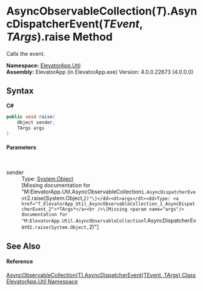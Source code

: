 # AsyncObservableCollection(*T*).AsyncDispatcherEvent(*TEvent*, *TArgs*).raise Method 
 

Calls the event.

**Namespace:**&nbsp;<a href="N_ElevatorApp_Util">ElevatorApp.Util</a><br />**Assembly:**&nbsp;ElevatorApp (in ElevatorApp.exe) Version: 4.0.0.22673 (4.0.0.0)

## Syntax

**C#**<br />
``` C#
public void raise(
	Object sender,
	TArgs args
)
```


#### Parameters
&nbsp;<dl><dt>sender</dt><dd>Type: <a href="http://msdn2.microsoft.com/en-us/library/e5kfa45b" target="_blank">System.Object</a><br />\[Missing <param name="sender"/> documentation for "M:ElevatorApp.Util.AsyncObservableCollection`1.AsyncDispatcherEvent`2.raise(System.Object,`2)"\]</dd><dt>args</dt><dd>Type: <a href="T_ElevatorApp_Util_AsyncObservableCollection_1_AsyncDispatcherEvent_2">*TArgs*</a><br />\[Missing <param name="args"/> documentation for "M:ElevatorApp.Util.AsyncObservableCollection`1.AsyncDispatcherEvent`2.raise(System.Object,`2)"\]</dd></dl>

## See Also


#### Reference
<a href="T_ElevatorApp_Util_AsyncObservableCollection_1_AsyncDispatcherEvent_2">AsyncObservableCollection(T).AsyncDispatcherEvent(TEvent, TArgs) Class</a><br /><a href="N_ElevatorApp_Util">ElevatorApp.Util Namespace</a><br />